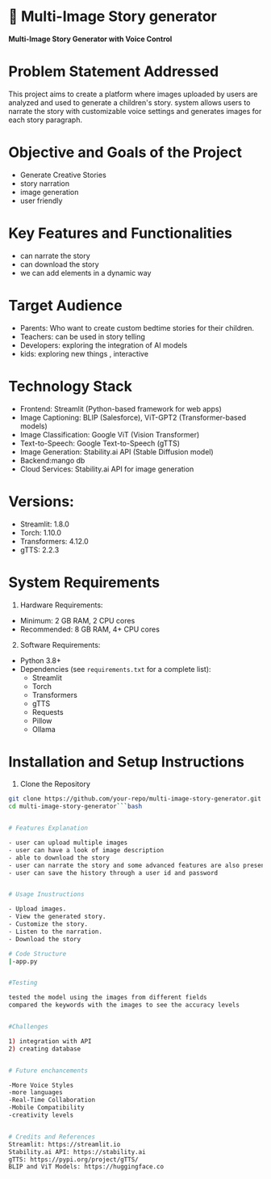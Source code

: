 # 🧙 Multi-Image Story generator 


**Multi-Image Story Generator with Voice Control**

# Problem Statement Addressed
This project aims to create a platform where images uploaded by users are analyzed and used to generate a  children's story.  system allows users to narrate the story with customizable voice settings and generates images for each story paragraph.



# Objective and Goals of the Project
- Generate Creative Stories
- story narration
- image generation
- user friendly


# Key Features and Functionalities
- can narrate the story
- can download the story
- we can add elements in a dynamic way

# Target Audience
- Parents: Who want to create custom bedtime stories for their children.
- Teachers: can be used in story telling
- Developers: exploring the integration of AI models 
- kids: exploring new things , interactive


# Technology Stack

- Frontend: Streamlit (Python-based framework for web apps)
- Image Captioning: BLIP (Salesforce), ViT-GPT2 (Transformer-based models)
- Image Classification: Google ViT (Vision Transformer)
- Text-to-Speech: Google Text-to-Speech (gTTS)
- Image Generation: Stability.ai API (Stable Diffusion model)
- Backend:mango db
- Cloud Services: Stability.ai API for image generation

# Versions:
- Streamlit: 1.8.0
- Torch: 1.10.0
- Transformers: 4.12.0
- gTTS: 2.2.3



# System Requirements

1) Hardware Requirements:
- Minimum: 2 GB RAM, 2 CPU cores
- Recommended: 8 GB RAM, 4+ CPU cores

2) Software Requirements:
- Python 3.8+
- Dependencies (see `requirements.txt` for a complete list):
  - Streamlit
  - Torch
  - Transformers
  - gTTS
  - Requests
  - Pillow
  - Ollama

# Installation and Setup Instructions

 1. Clone the Repository
```bash
git clone https://github.com/your-repo/multi-image-story-generator.git
cd multi-image-story-generator```bash


# Features Explanation

- user can upload multiple images
- user can have a look of image description
- able to download the story
- user can narrate the story and some advanced features are also present such as speed adjustment , voice changer
- user can save the history through a user id and password


# Usage Inustructions

- Upload images.
- View the generated story.
- Customize the story.
- Listen to the narration.
- Download the story

# Code Structure
|-app.py


#Testing 

tested the model using the images from different fields
compared the keywords with the images to see the accuracy levels


#Challenges 

1) integration with API
2) creating database


# Future enchancements

-More Voice Styles
-more languages
-Real-Time Collaboration
-Mobile Compatibility
-creativity levels


# Credits and References
Streamlit: https://streamlit.io
Stability.ai API: https://stability.ai
gTTS: https://pypi.org/project/gTTS/
BLIP and ViT Models: https://huggingface.co
